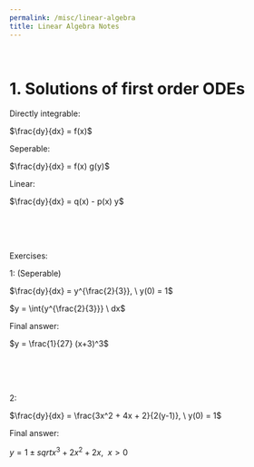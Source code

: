 ```yaml
---
permalink: /misc/linear-algebra
title: Linear Algebra Notes
---
```



<br>


# 1. Solutions of first order ODEs


Directly integrable:

$\frac{dy}{dx} = f(x)$


Seperable:

$\frac{dy}{dx} = f(x) g(y)$

Linear:

$\frac{dy}{dx} = q(x) - p(x) y$


<br> <br> <br>

Exercises:

1: (Seperable)

$\frac{dy}{dx} = y^{\frac{2}{3}}, \ y(0) = 1$

$y = \int{y^{\frac{2}{3}}} \ dx$


Final answer:

$y = \frac{1}{27} (x+3)^3$

<br> <br> <br>


2:

$\frac{dy}{dx} = \frac{3x^2 + 4x + 2}{2(y-1)}, \ y(0) = 1$


Final answer: 

$y = 1 \pm sqrt{x^3 + 2x^2 + 2x}, \ \ x > 0$
